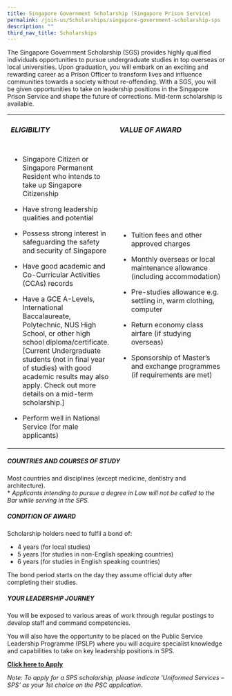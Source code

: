 ```yaml
---
title: Singapore Government Scholarship (Singapore Prison Service)
permalink: /join-us/Scholarships/singapore-government-scholarship-sps
description: ""
third_nav_title: Scholarships
---
```

The Singapore Government Scholarship (SGS) provides highly qualified individuals opportunities to pursue undergraduate studies in top overseas or local universities. Upon graduation, you will embark on an exciting and rewarding career as a Prison Officer to transform lives and influence communities towards a society without re-offending. With a SGS, you will be given opportunities to take on leadership positions in the Singapore Prison Service and shape the future of corrections. Mid-term scholarship is available.

<table>
<tbody>
<tr style="height: 50%;">
<td style="width: 50%;">
	<p><h5>ELIGIBILITY</h5></p>
</td>
<td style="width: 50%;">
	<p><h5>VALUE OF AWARD</h5></p>
</td>
</tr>
<tr style="height: 50%;">
<td style="width: 50%;">
<ul>
<li>
<p>Singapore Citizen or Singapore Permanent Resident who intends to take up Singapore Citizenship</p>
</li>
<li>
<p>Have strong leadership qualities and potential</p>
</li>
<li>
<p>Possess strong interest in safeguarding the safety and security of Singapore</p>
</li>
<li>
<p>Have good academic and Co-Curricular Activities (CCAs) records</p>
</li>
<li>
<p>Have a GCE A-Levels, International Baccalaureate, Polytechnic, NUS High School, or other high school diploma/certificate. [Current Undergraduate students (not in final year of studies) with good academic results may also apply. Check out more details on a mid-term scholarship.]</p>
</li>
<li>
<p>Perform well in National Service (for male applicants)</p>
</li>
</ul>
</td>
<td style="width: 50%;">
<p>&nbsp;</p>
<ul>
<li>
<p>Tuition fees and other approved charges</p>
</li>
<li>
<p>Monthly overseas or local maintenance allowance (including accommodation)</p>
</li>
<li>
<p>Pre-studies allowance e.g. settling in, warm clothing, computer</p>
</li>
<li>
<p>Return economy class airfare (if studying overseas)</p>
</li>
<li>
<p>Sponsorship of Master&rsquo;s and exchange programmes (if requirements are met)</p>
</li>
</ul>
</td>
</tr>
</tbody>
</table>

##### COUNTRIES AND COURSES OF STUDY

Most countries and disciplines (except medicine, dentistry and architecture).  
\* _Applicants intending to pursue a degree in Law will not be called to the Bar while serving in the SPS._

##### CONDITION OF AWARD

Scholarship holders need to fulfil a bond of: 

*   4 years (for local studies)
*   5 years (for studies in non-English speaking countries)
*   6 years (for studies in English speaking countries)

The bond period starts on the day they assume official duty after completing their studies.

##### YOUR LEADERSHIP JOURNEY

You will be exposed to various areas of work through regular postings to develop staff and command competencies.  
  
You will also have the opportunity to be placed on the Public Service Leadership Programme (PSLP) where you will acquire specialist knowledge and capabilities to take on key leadership positions in SPS.

[](https://www.psc.gov.sg/Scholarships/public-sector-scholarships/browse-by-scholarship/singapore-government-scholarship-MHA)[](https://www.psc.gov.sg/Scholarships/public-sector-scholarships/browse-by-scholarship/singapore-government-scholarship-MHA)**[Click here to Apply](https://www.psc.gov.sg/Scholarships/public-sector-scholarships/browse-by-scholarship/singapore-government-scholarship-MHA)** 

_Note: To apply for a SPS scholarship, please indicate 'Uniformed Services – SPS’ as your 1st choice on the PSC application._